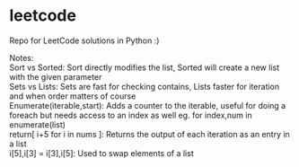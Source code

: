 # leetcode

Repo for LeetCode solutions in Python :) 

<bold>Notes:</bold> <br>
  Sort vs Sorted: Sort directly modifies the list, Sorted will create a new list with the given parameter <br>
  Sets vs Lists: Sets are fast for checking contains, Lists faster for iteration and when order matters of course <br>
  Enumerate(iterable,start): Adds a counter to the iterable, useful for doing a foreach but needs access to an index as well eg. for index,num in enumerate(list) <br>
  return[ i+5 for i in nums ]: Returns the output of each iteration as an entry in a list  <br>
  i[5],i[3] = i[3],i[5]: Used to swap elements of a list <br>

